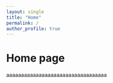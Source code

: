 ```yaml
---
layout: single
title: "Home"
permalink: /
author_profile: true
---
```


# Home page

aaaaaaaaaaaaaaaaaaaaaaaaaaaaaaaaaa
